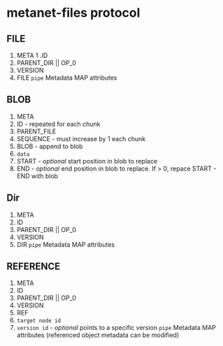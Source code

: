 # metanet-files protocol

## FILE
1. META
1 .ID
1. PARENT_DIR || OP_0
1. VERSION
1. FILE
`pipe`
Metadata MAP attributes

## BLOB
1. META
1. ID - repeated for each chunk
1. PARENT_FILE
1. SEQUENCE - must increase by 1 each chunk
1. BLOB - append to blob
1. `data`
1. START - *optional* start position in blob to replace
1. END - *optional* end position in blob to replace. If > 0, repace START - END with blob

## Dir
1. META
1. ID
1. PARENT_DIR || OP_0
1. VERSION
1. DIR
`pipe`
Metadata MAP attributes

## REFERENCE
1. META
1. ID
1. PARENT_DIR || OP_0
1. VERSION
1. REF
1. `target node id`
1. `version id` - *optional* points to a specific version
`pipe`
Metadata MAP attributes (referenced object metadata can be modified)
